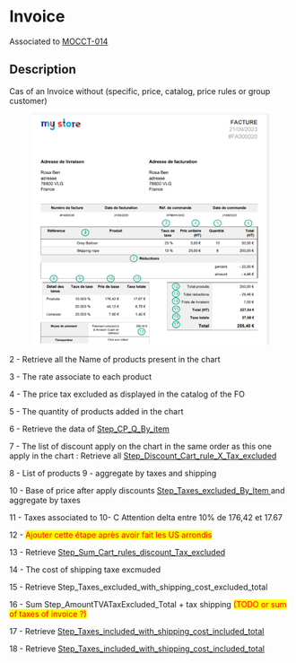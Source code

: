 # Invoice

Associated to [MOCCT-014](https://github.com/PrestaShop/PrestaShop/issues/33846)

## Description

Cas of an Invoice without (specific, price, catalog, price rules or group customer)

<figure><img src="../../../.gitbook/assets/image (164).png" alt=""><figcaption></figcaption></figure>

2  - Retrieve all the Name of products present in the chart

3 - The  rate associate to each product

4 - The price tax excluded as displayed in the catalog of the FO

5 - The quantity of products added in the chart

6 - Retrieve the data of [Step\_CP\_Q\_By\_item](method-of-calculating-a-cart-total-mocct.md#step\_cp\_q\_by\_item)

7 - The list of discount apply on the chart in the same order as this one apply in the chart : Retrieve all [Step\_Discount\_Cart\_rule\_X\_Tax\_excluded](method-of-calculating-a-cart-total-mocct.md#steps-of-the-price-calculation)

8 - List of products 9 - aggregate by taxes and shipping

10 - Base of price after apply discounts [Step\_Taxes\_excluded\_By\_Item ](method-of-calculating-a-cart-total-mocct.md#step\_taxes\_excluded\_by\_item)and aggregate by taxes

11 - Taxes associated to 10- C Attention delta entre 10% de 176,42 et 17.67

12 - <mark style="color:red;">Ajouter cette étape après avoir fait les US arrondis</mark>

13 - Retrieve [Step\_Sum\_Cart\_rules\_discount\_Tax\_excluded](method-of-calculating-a-cart-total-mocct.md#step\_taxes\_excluded\_by\_item)

14 - The cost of shipping taxe excmuded

15 - Retrieve Step\_Taxes\_excluded\_with\_shipping\_cost\_excluded\_total

16 - Sum Step\_AmountTVATaxExcluded\_Total + tax shipping <mark style="color:red;">(TODO or sum of taxes of invoice ?)</mark>

17 - Retrieve [Step\_Taxes\_included\_with\_shipping\_cost\_included\_total](method-of-calculating-a-cart-total-mocct.md#step\_taxes\_included\_with\_shipping\_cost\_included\_total)

18 - Retrieve [Step\_Taxes\_included\_with\_shipping\_cost\_included\_total](method-of-calculating-a-cart-total-mocct.md#step\_taxes\_included\_with\_shipping\_cost\_included\_total)





